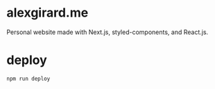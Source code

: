 # alexgirard.me
Personal website made with Next.js, styled-components, and React.js.

# deploy
```bash
npm run deploy
```
